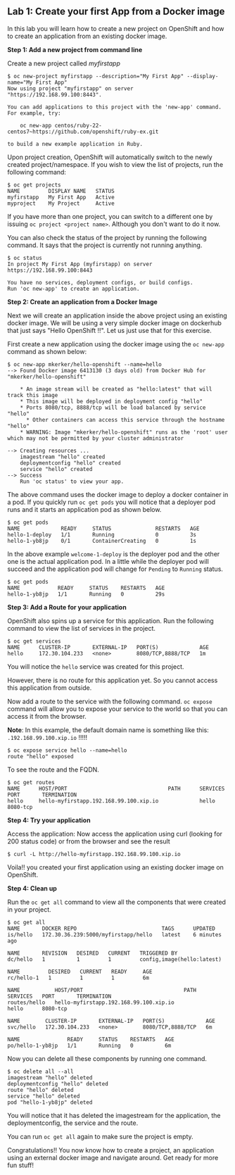## Lab 1: Create your first App from a Docker image

In this lab you will learn how to create a new project on OpenShift and how to create an application from an existing docker image.

**Step 1: Add a new project from command line**

Create a new project called _myfirstapp_
```
$ oc new-project myfirstapp --description="My First App" --display-name="My First App"
Now using project "myfirstapp" on server "https://192.168.99.100:8443".

You can add applications to this project with the 'new-app' command. For example, try:

    oc new-app centos/ruby-22-centos7~https://github.com/openshift/ruby-ex.git

to build a new example application in Ruby.
```
Upon project creation, OpenShift will automatically switch to the newly created project/namespace. If you wish to view the list of projects, run the following command:

```
$ oc get projects
NAME         DISPLAY NAME   STATUS
myfirstapp   My First App   Active
myproject    My Project     Active
```
If you have more than one project, you can switch to a different one by issuing `oc project <project name>`. Although you don't want to do it now.

You can also check the status of the project by running the following command. It says that the project is currently not running anything.

```
$ oc status
In project My First App (myfirstapp) on server https://192.168.99.100:8443

You have no services, deployment configs, or build configs.
Run 'oc new-app' to create an application.
```

**Step 2: Create an application from a Docker Image**

Next we will create an application inside the above project using an existing docker image. We will be using a very simple docker image on dockerhub that just says "Hello OpenShift !!". Let us just use that for this exercise.

First create a new application using the docker image using the `oc new-app` command as shown below:

```
$ oc new-app mkerker/hello-openshift --name=hello
--> Found Docker image 6413130 (3 days old) from Docker Hub for "mkerker/hello-openshift"

    * An image stream will be created as "hello:latest" that will track this image
    * This image will be deployed in deployment config "hello"
    * Ports 8080/tcp, 8888/tcp will be load balanced by service "hello"
      * Other containers can access this service through the hostname "hello"
    * WARNING: Image "mkerker/hello-openshift" runs as the 'root' user which may not be permitted by your cluster administrator

--> Creating resources ...
    imagestream "hello" created
    deploymentconfig "hello" created
    service "hello" created
--> Success
    Run 'oc status' to view your app.
```
The above command uses the docker image to deploy a docker container in a pod. If you quickly run `oc get pods` you will notice that a deployer pod runs and it starts an application pod as shown below.

```
$ oc get pods
NAME             READY     STATUS              RESTARTS   AGE
hello-1-deploy   1/1       Running             0          3s
hello-1-yb8jp    0/1       ContainerCreating   0          1s
```
In the above example `welcome-1-deploy` is the deployer pod and the other one is the actual application pod. In a little while the deployer pod will succeed and the application pod will change for `Pending` to `Running` status.

```
$ oc get pods
NAME            READY     STATUS    RESTARTS   AGE
hello-1-yb8jp   1/1       Running   0          29s
```

**Step 3: Add a Route for your application**

OpenShift also spins up a service for this application. Run the following command to view the list of services in the project.

```
$ oc get services
NAME      CLUSTER-IP       EXTERNAL-IP   PORT(S)             AGE
hello     172.30.104.233   <none>        8080/TCP,8888/TCP   1m
```

You will notice the `hello` service was created for this project.

However, there is no route for this application yet. So you cannot access this application from outside.

Now add a route to the service with the following command. `oc expose` command will allow you to expose your service to the world so that you can access it from the browser.

**Note**: In this example, the default domain name is something like this: `.192.168.99.100.xip.io` !!!!!

```
$ oc expose service hello --name=hello 
route "hello" exposed
```

To see the route and the FQDN.
```
$ oc get routes
NAME      HOST/PORT                                PATH      SERVICES   PORT       TERMINATION
hello     hello-myfirstapp.192.168.99.100.xip.io             hello      8080-tcp
```

**Step 4: Try your application**

Access the application: Now access the application using curl (looking for 200 status code) or from the browser and see the result

```
$ curl -L http://hello-myfirstapp.192.168.99.100.xip.io
```

Voila!! you created your first application using an existing docker image on OpenShift.

**Step 4: Clean up**

Run the `oc get all` command to view all the components that were created in your project.

```
$ oc get all
NAME       DOCKER REPO                           TAGS      UPDATED
is/hello   172.30.36.239:5000/myfirstapp/hello   latest    6 minutes ago

NAME       REVISION   DESIRED   CURRENT   TRIGGERED BY
dc/hello   1          1         1         config,image(hello:latest)

NAME         DESIRED   CURRENT   READY     AGE
rc/hello-1   1         1         1         6m

NAME           HOST/PORT                                PATH      SERVICES   PORT       TERMINATION
routes/hello   hello-myfirstapp.192.168.99.100.xip.io             hello      8080-tcp

NAME        CLUSTER-IP       EXTERNAL-IP   PORT(S)             AGE
svc/hello   172.30.104.233   <none>        8080/TCP,8888/TCP   6m

NAME               READY     STATUS    RESTARTS   AGE
po/hello-1-yb8jp   1/1       Running   0          6m
```

Now you can delete all these components by running one command.

```
$ oc delete all --all
imagestream "hello" deleted
deploymentconfig "hello" deleted
route "hello" deleted
service "hello" deleted
pod "hello-1-yb8jp" deleted
```
You will notice that it has deleted the imagestream for the application, the deploymentconfig, the service and the route.

You can run `oc get all` again to make sure the project is empty.

Congratulations!! You now know how to create a project, an application using an external docker image and navigate around. Get ready for more fun stuff!
